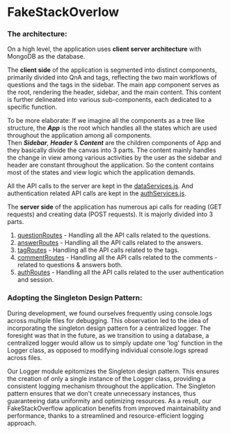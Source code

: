 # **FakeStackOverlow**

### The architecture:

On a high level, the application uses **client server architecture** with MongoDB as the database.

The **client side** of the application is segmented into distinct components, primarily divided into QnA and tags,
reflecting the two main workflows of questions and the tags in the sidebar.
The main app component serves as the root, rendering the header, sidebar, and the main content.
This content is further delineated into various sub-components, each dedicated to a specific function.

To be more elaborate:
If we imagine all the components as a tree like structure, the _**App**_ is the root which handles all the states which are used throughout the application among all components.  
Then **_Sidebar_**, **_Header_** & **_Content_** are the children components of App and they basically divide the canvas into 3 parts.
The content mainly handles the change in view among various activities by the user as the sidebar and header are constant throughout the application.
So the content contains most of the states and view logic which the application demands.

All the API calls to the server are kept in the [dataServices.js](../client/src/services/dataServices.js).  And authentication related API calls are kept in the [authServices.js](../client/src/services/authServices.js).


The **server side** of the application has numerous api calls for reading (GET requests) and creating data (POST requests).  It is majorly divided into 3 parts.
1. [questionRoutes](../server/routes/questionRoutes.js) - Handling all the API calls related to the questions.
2. [answerRoutes](../server/routes/answerRoutes.js) - Handling all the API calls related to the answers.
3. [tagRoutes](../server/routes/tagRoutes.js) - Handling all the API calls related to the tags.
4. [commentRoutes](../server/routes/commentRoutes.js) - Handling all the API calls related to the comments - related to questions & answers both. 
5. [authRoutes](../server/routes/authRoutes.js) - Handling all the API calls related to the user authentication and session. 



### **Adopting the Singleton Design Pattern:**


During development, we found ourselves frequently using console.logs across multiple files for debugging.
This observation led to the idea of incorporating the singleton design pattern for a centralized logger.
The foresight was that in the future, as we transition to using a database, a centralized logger would allow us
to simply update one 'log' function in the Logger class, as opposed to modifying individual console.logs spread
across files.

Our Logger module epitomizes the Singleton design pattern. This ensures the creation of only a single instance of
the Logger class, providing a consistent logging mechanism throughout the application. The Singleton pattern ensures
that we don't create unnecessary instances, thus guaranteeing data uniformity and optimizing resources.
As a result, our FakeStackOverflow application benefits from improved maintainability and performance,
thanks to a streamlined and resource-efficient logging approach.